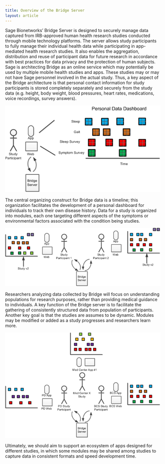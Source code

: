 ```yaml
---
title: Overview of the Bridge Server
layout: article
---
```


Sage Bionetworks’ Bridge Server is designed to securely manage data captured from IRB-approved human health research studies conducted through mobile technology platforms. The server allows study participants to fully manage their individual health data while participating in app-mediated health research studies. It also enables the aggregation, distribution and reuse of participant data for future research in accordance with best practices for data privacy and the protection of human subjects. Sage is architecting Bridge as an online service which may potentially be used by multiple mobile health studies and apps. These studies may or may not have Sage personnel involved in the actual study. Thus, a key aspect of the Bridge architecture is that personal contact information for study participants is stored completely separately and securely from the study data (e.g. height, body weight, blood pressures, heart rates, medications, voice recordings, survey answers).

![Personal Data Dashboard](/images/bridge_overview1.png)

The central organizing construct for Bridge data is a timeline; this organization facilitates the development of a personal dashboard for individuals to track their own disease history. Data for a study is organized into modules, each one targeting different aspects of the symptoms or environmental factors associated with the condition being studies.

![](/images/bridge_overview2.png)

Researchers analyzing data collected by Bridge will focus on understanding populations for research purposes, rather than providing medical guidance to individuals. A key function of the Bridge server is to facilitate the gathering of consistently structured data from population of participants. Another key goal is that the studies are assumes to be dynamic. Modules may be modified or added as a study progresses and researchers learn more. 

![](/images/bridge_overview3.png)

Ultimately, we should aim to support an ecosystem of apps designed for different studies, in which some modules may be shared among studies to capture data in consistent formats and speed development time.